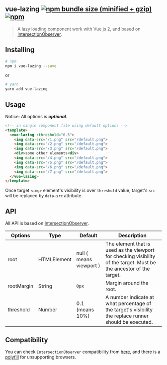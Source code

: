## vue-lazing [![npm bundle size (minified + gzip)](https://img.shields.io/bundlephobia/minzip/vue-lazing.svg?style=flat-square)](https://www.npmjs.com/package/vue-lazing) [![npm](https://img.shields.io/npm/v/vue-lazing.svg?style=flat-square)](https://www.npmjs.com/package/vue-lazing)


> A lazy loading component work with Vue.js 2, and based on [IntersectionObserver].

[IntersectionObserver]:https://developer.mozilla.org/en-US/docs/Web/API/Intersection_Observer_API

## Installing

```bash
# npm
npm i vue-lazing --save
```

or

```bash
# yarn
yarn add vue-lazing
```

## Usage

Notice: All options is ***optional***.

```html
<!-- in single component file using default options -->
<template>
  <vue-lazing :threshold="0.5">
    <img data-src="/1.png" src="/default.png">
    <img data-src="/2.png" src="/default.png">
    <img data-src="/3.png" src="/default.png">
    <div>some other elements<div>
    <img data-src="/4.png" src="/default.png">
    <img data-src="/5.png" src="/default.png">
    <img data-src="/6.png" src="/default.png">
    <img data-src="/7.png" src="/default.png">
  </vue-lazing>
</template>
```

Once target `<img>` element's visibility is over `threshold` value, target's `src` will be replaced by `data-src` attribute.

## API

All API is based on [IntersectionObserver].

| Options | Type | Default | Description |
| ------- | ---- | ------- | ----------- |
| root | HTMLElement | null ( means viewport ) | The element that is used as the viewport for checking visibility of the target. Must be the ancestor of the target. |
| rootMargin | String | `0px` | Margin around the root. |
| threshold | Number | 0.1 (means 10%) | A number indicate at what percentage of the target's visibility the replace runner should be executed. |

## Compatibility

You can check `IntersectionObserver` compatibility from [here], and there is a [polyfill] for unsupporting browsers.

[here]:https://caniuse.com/#search=IntersectionObserver

[polyfill]:https://github.com/w3c/IntersectionObserver/tree/master/polyfill
